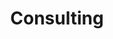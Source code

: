 ---
layout: consulting
title: Consulting
image: /images/consulting/consulting-banner.jpg
signup: Konsulentydelser
show: true
order: '4'
header: Consulting
header-link: Se hvad vi tilbyder ⟶
header-link-url: '#content-section'
breadcrumb: true
color-box: #636e72
description:

 For at udvikle sig bæredygtigt har virksomheder, organisationer og mennesker brug for friske øjne og nye perspektiver. CCC har solid erfaring med strategiudvikling i organisationer.
 <br><br>
 Siden 2004 har vi konsulteret alle former for virksomheder – fra nogle af Danmarks største organisationer til helt små start-ups - og dermed skabt perspektiv og plads til nye strategier, ideer og værdier. Vi gør det muligt at se sig selv med nye øjne.
---